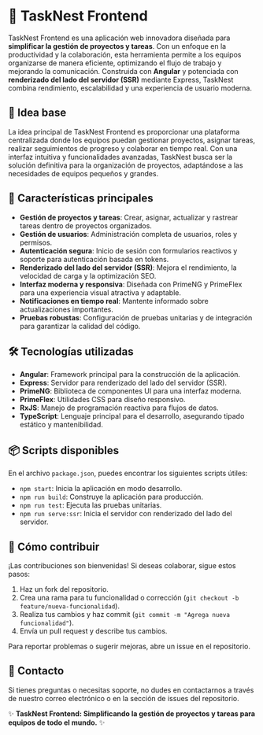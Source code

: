 # 📝 TaskNest Frontend

TaskNest Frontend es una aplicación web innovadora diseñada para **simplificar la gestión de proyectos y tareas**. Con un enfoque en la productividad y la colaboración, esta herramienta permite a los equipos organizarse de manera eficiente, optimizando el flujo de trabajo y mejorando la comunicación. Construida con **Angular** y potenciada con **renderizado del lado del servidor (SSR)** mediante Express, TaskNest combina rendimiento, escalabilidad y una experiencia de usuario moderna.

## 🌟 Idea base

La idea principal de TaskNest Frontend es proporcionar una plataforma centralizada donde los equipos puedan gestionar proyectos, asignar tareas, realizar seguimientos de progreso y colaborar en tiempo real. Con una interfaz intuitiva y funcionalidades avanzadas, TaskNest busca ser la solución definitiva para la organización de proyectos, adaptándose a las necesidades de equipos pequeños y grandes.

## 🚀 Características principales

- **Gestión de proyectos y tareas**: Crear, asignar, actualizar y rastrear tareas dentro de proyectos organizados.
- **Gestión de usuarios**: Administración completa de usuarios, roles y permisos.
- **Autenticación segura**: Inicio de sesión con formularios reactivos y soporte para autenticación basada en tokens.
- **Renderizado del lado del servidor (SSR)**: Mejora el rendimiento, la velocidad de carga y la optimización SEO.
- **Interfaz moderna y responsiva**: Diseñada con PrimeNG y PrimeFlex para una experiencia visual atractiva y adaptable.
- **Notificaciones en tiempo real**: Mantente informado sobre actualizaciones importantes.
- **Pruebas robustas**: Configuración de pruebas unitarias y de integración para garantizar la calidad del código.

## 🛠️ Tecnologías utilizadas

- **Angular**: Framework principal para la construcción de la aplicación.
- **Express**: Servidor para renderizado del lado del servidor (SSR).
- **PrimeNG**: Biblioteca de componentes UI para una interfaz moderna.
- **PrimeFlex**: Utilidades CSS para diseño responsivo.
- **RxJS**: Manejo de programación reactiva para flujos de datos.
- **TypeScript**: Lenguaje principal para el desarrollo, asegurando tipado estático y mantenibilidad.

## 📦 Scripts disponibles

En el archivo `package.json`, puedes encontrar los siguientes scripts útiles:

- `npm start`: Inicia la aplicación en modo desarrollo.
- `npm run build`: Construye la aplicación para producción.
- `npm run test`: Ejecuta las pruebas unitarias.
- `npm run serve:ssr`: Inicia el servidor con renderizado del lado del servidor.

## 🤝 Cómo contribuir

¡Las contribuciones son bienvenidas! Si deseas colaborar, sigue estos pasos:

1. Haz un fork del repositorio.
2. Crea una rama para tu funcionalidad o corrección (`git checkout -b feature/nueva-funcionalidad`).
3. Realiza tus cambios y haz commit (`git commit -m "Agrega nueva funcionalidad"`).
4. Envía un pull request y describe tus cambios.

Para reportar problemas o sugerir mejoras, abre un issue en el repositorio.

## 📧 Contacto

Si tienes preguntas o necesitas soporte, no dudes en contactarnos a través de nuestro correo electrónico o en la sección de issues del repositorio.

✨ **TaskNest Frontend: Simplificando la gestión de proyectos y tareas para equipos de todo el mundo.** ✨
